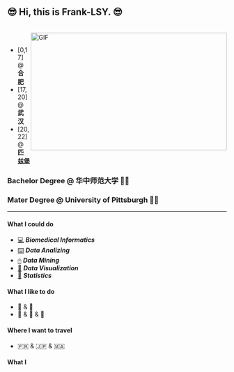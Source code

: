 ## 😎 Hi, this is Frank-LSY. 😎
<br />
<img align="right" height="270px" width="450px" alt="GIF" src="https://source.unsplash.com/daily?Pittsburgh" />
<br />

- [0,17] @ **合肥**
- [17,20] @ **武汉**
- [20,22] @ **匹兹堡**

### Bachelor Degree @ 华中师范大学 👨‍🎓
### Mater Degree @ University of Pittsburgh 👨‍💻

***

#### What I could do
- [💻]() ***Biomedical Informatics***
- [⌨️]() ***Data Analizing***
- [🖱]() ***Data Mining***
- [📲]() ***Data Visualization***
- [💯]() ***Statistics***

#### What I like to do
- 🏀 & 🏃
- 🎸 & 🎹 & 🎤

#### Where I want to travel
- 🇫🇷 & 🇯🇵 & 🇲🇦

#### What I

<!--
**Frank-LSY/Frank-LSY** is a ✨ _special_ ✨ repository because its `README.md` (this file) appears on your GitHub profile.

Here are some ideas to get you started:

- 🔭 I’m currently working on ...
- 🌱 I’m currently learning ...
- 👯 I’m looking to collaborate on ...
- 🤔 I’m looking for help with ...
- 💬 Ask me about ...
- 📫 How to reach me: ...
- 😄 Pronouns: ...
- ⚡ Fun fact: ...
-->
